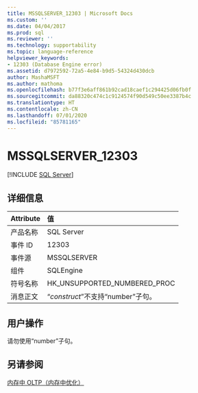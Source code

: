 ```yaml
---
title: MSSQLSERVER_12303 | Microsoft Docs
ms.custom: ''
ms.date: 04/04/2017
ms.prod: sql
ms.reviewer: ''
ms.technology: supportability
ms.topic: language-reference
helpviewer_keywords:
- 12303 (Database Engine error)
ms.assetid: d7972592-72a5-4e84-b9d5-54324d430dcb
author: MashaMSFT
ms.author: mathoma
ms.openlocfilehash: b77f3e6aff861b92cad18caef1c294425d06fb0f
ms.sourcegitcommit: da88320c474c1c9124574f90d549c50ee3387b4c
ms.translationtype: HT
ms.contentlocale: zh-CN
ms.lasthandoff: 07/01/2020
ms.locfileid: "85781165"
---
```

# <a name="mssqlserver_12303"></a>MSSQLSERVER_12303
 [!INCLUDE [SQL Server](../../includes/applies-to-version/sqlserver.md)]
  
## <a name="details"></a>详细信息  
  
| Attribute | 值 |  
| :-------- | :---- |  
|产品名称|SQL Server|  
|事件 ID|12303|  
|事件源|MSSQLSERVER|  
|组件|SQLEngine|  
|符号名称|HK_UNSUPPORTED_NUMBERED_PROC|  
|消息正文|“*construct*”不支持“number”子句。|  
  
## <a name="user-action"></a>用户操作  
请勿使用“number”子句。  
  
## <a name="see-also"></a>另请参阅  
[内存中 OLTP（内存中优化）](~/relational-databases/in-memory-oltp/in-memory-oltp-in-memory-optimization.md)  
  
